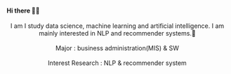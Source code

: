 #### Hi there 👋👋


<center>I am I study data science, machine learning and artificial intelligence. I am mainly interested in NLP and recommender systems.👻</center></br>

<center>Major : business administration(MIS) & SW</center></br>
<center>Interest Research : NLP & recommender system</center></br>
<!--
**AsellaS2/AsellaS2** is a ✨ _special_ ✨ repository because its `README.md` (this file) appears on your GitHub profile.

Here are some ideas to get you started:

- 🔭 I’m currently working on ...
- 🌱 I’m currently learning ...
- 👯 I’m looking to collaborate on ...
- 🤔 I’m looking for help with ...
- 💬 Ask me about ...
- 📫 How to reach me: ...
- 😄 Pronouns: ...
- ⚡ Fun fact: ...
-->
